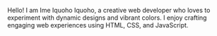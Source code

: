 Hello! I am Ime Iquoho Iquoho, a creative web developer who loves to experiment with dynamic designs and vibrant colors. I enjoy crafting engaging web experiences using HTML, CSS, and JavaScript.
